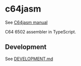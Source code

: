 # c64jasm

See [C64jasm manual](https://nurpax.github.io/c64jasm)

C64 6502 assembler in TypeScript.

## Development

See [DEVELOPMENT.md](DEVELOPMENT.md)
